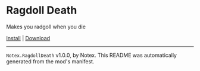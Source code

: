 # Ragdoll Death

Makes you radgoll when you die

[Install](https://hitman-resources.netlify.app/smf-install-link/https://github.com/NotexMods/h3-ragdoll-death/releases/latest/download/mod.framework.zip) | [Download](https://github.com/NotexMods/h3-ragdoll-death/releases/latest/download/mod.framework.zip)

---

`Notex.RagdollDeath` v1.0.0, by Notex. This README was automatically generated from the mod's manifest.

